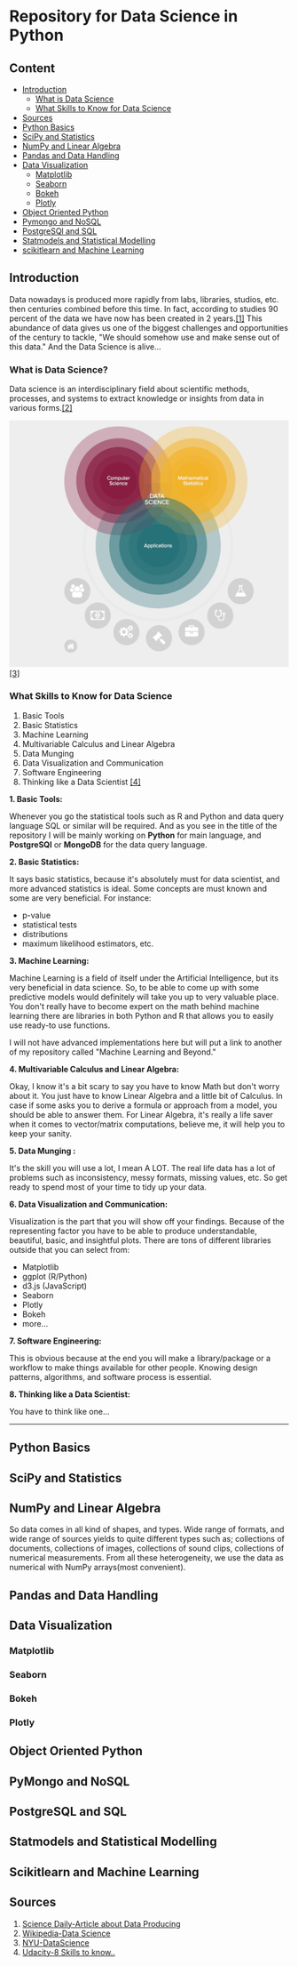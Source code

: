 # Repository for Data Science in Python

## Content

- [Introduction](#introduction)
  - [What is Data Science](#what-is-data-science)
  - [What Skills to Know for Data Science](#what-skills-to-know-for-data-science)
- [Sources](#sources)
- [Python Basics](#python-basics)
- [SciPy and Statistics](#scipy-and-statistics)
- [NumPy and Linear Algebra](#numpy-and-linear-algebra)
- [Pandas and Data Handling](#pandas-and-data-handling)
- [Data Visualization](#data-visualization)
  - [Matplotlib](#matplotlib)
  - [Seaborn](#seaborn)
  - [Bokeh](#bokeh)
  - [Plotly](#plotly)
- [Object Oriented Python](#object-oriented-python)
- [Pymongo and NoSQL](#pymongo-and-nosql)
- [PostgreSQl and SQL](#postgresql)
- [Statmodels and Statistical Modelling](#statmodels-and-statistical-modelling)
- [scikitlearn and Machine Learning](#scikitlearn-and-machine-learning)

## Introduction
Data nowadays is produced more rapidly from labs, libraries, studios, etc. then centuries combined before this time. In fact, according to studies 90 percent of the data we have now has been created in 2 years.[[1]](https://www.sciencedaily.com/releases/2013/05/130522085217.htm) This abundance of data gives us one of the biggest challenges and opportunities of the century to tackle, "We should somehow use and make sense out of this data." And the Data Science is alive...

### What is Data Science?
Data science is an interdisciplinary field about scientific methods, processes, and systems to extract knowledge or insights from data in various forms.[[2]](https://en.wikipedia.org/wiki/Data_science)

![Figure-1](figures/data_science.jpg)[[3]](http://datascience.nyu.edu/what-is-data-science/)

### What Skills to Know for Data Science

1. Basic Tools
2. Basic Statistics
3. Machine Learning
4. Multivariable Calculus and Linear Algebra
5. Data Munging
6. Data Visualization and Communication
7. Software Engineering
8. Thinking like a Data Scientist
[[4]](http://blog.udacity.com/2014/11/data-science-job-skills.html)

__1. Basic Tools:__

Whenever you go the statistical tools such as R and Python and data query language SQL or similar will be required. And as you see in the title of the repository I will be mainly working on **Python** for main language, and **PostgreSQl** or **MongoDB** for the data query language.

__2. Basic Statistics:__

It says basic statistics, because it's absolutely must for data scientist, and more advanced statistics is ideal. Some concepts are must known and some are very beneficial. For instance:

- p-value
- statistical tests
- distributions
- maximum likelihood estimators, etc.

__3. Machine Learning:__

Machine Learning is a field of itself under the Artificial Intelligence, but its very beneficial in data science. So, to be able to come up with some predictive models would definitely will take you up to very valuable place. You don't really have to become expert on the math behind machine learning there are libraries in both Python and R that allows you to easily use ready-to use functions.

I will not have advanced implementations here but will put a link to another of my repository called "Machine Learning and Beyond."

__4. Multivariable Calculus and Linear Algebra:__  

Okay, I know it's a bit scary to say you have to know Math but don't worry about it. You just have to know Linear Algebra and a little bit of Calculus. In case if some asks you to derive a formula or approach from a model, you should be able to answer them. For Linear Algebra, it's really a life saver when it comes to vector/matrix computations, believe me, it will help you to keep your sanity.


__5. Data Munging :__

It's the skill you will use a lot, I mean A LOT. The real life data has a lot of problems such as inconsistency, messy formats, missing values, etc. So get ready to spend most of your time to tidy up your data.

__6. Data Visualization and Communication:__

Visualization is the part that you will show off your findings. Because of the representing factor you have to be able to produce understandable, beautiful, basic, and insightful plots. There are tons of different libraries outside that you can select from:

- Matplotlib
- ggplot (R/Python)
- d3.js (JavaScript)
- Seaborn
- Plotly
- Bokeh
- more...

__7. Software Engineering:__

This is obvious because at the end you will make a library/package or a workflow to make things available for other people. Knowing design patterns, algorithms, and software process is essential.

__8. Thinking like a Data Scientist:__

You have to think like one...


---

## Python Basics

## SciPy and Statistics

## NumPy and Linear Algebra

So data comes in all kind of shapes, and types. Wide range of formats, and wide range of sources yields to quite different types such as; collections of documents, collections of images, collections of sound clips, collections of numerical measurements. From all these heterogeneity, we use the data as numerical with NumPy arrays(most convenient).

## Pandas and Data Handling

## Data Visualization

### Matplotlib

### Seaborn

### Bokeh

### Plotly

## Object Oriented Python

## PyMongo and NoSQL

## PostgreSQL and SQL

## Statmodels and Statistical Modelling

## Scikitlearn and Machine Learning

## Sources

1. [Science Daily-Article about Data Producing](https://www.sciencedaily.com/releases/2013/05/130522085217.htm)
2. [Wikipedia-Data Science](https://en.wikipedia.org/wiki/Data_science)
3. [NYU-DataScience](http://datascience.nyu.edu/what-is-data-science/)
4. [Udacity-8 Skills to know..](http://blog.udacity.com/2014/11/data-science-job-skills.html)

